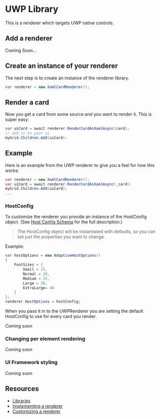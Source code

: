 # UWP Library
This is a renderer which targets UWP native controls.

## Add a renderer

Coming Soon... 

## Create an instance of your renderer
The next step is to create an instance of the renderer library. 
```csharp
var renderer = new XamlCardRenderer();
```
## Render a card
Now you get a card from some source and you want to render it.  This is super easy:

```csharp
var uiCard = await renderer.RenderCardAsXamlAsync(card);
// add it to your ui
myGrid.Children.Add(uiCard);
```

## Example
Here is an example from the UWP renderer to give you a feel for how this works:

```csharp
var renderer = new XamlCardRenderer();
var uiCard = await renderer.RenderCardAsXamlAsync(_card);
myGrid.Children.Add(uiCard);
...
```

### HostConfig 

To customize the renderer you provide an instance of the HostConfig object. (See [Host Config Schema](/documentation/#display-hostconfigschema) for the full description.)

> The HostConfig object will be instantiated with defaults, so you can set just the properties you want to change.

Example:
```csharp
var hostOptions = new AdaptiveHostOptions() 
{
    FontSizes = {
        Small = 15,
        Normal = 20,
        Medium = 25,
        Large = 30,
        ExtraLarge= 40
    }
};
renderer.HostOptions = hostConfig;
```
When you pass it in to the UWPRenderer you are setting the default HostConfig to use for every card you render.


*Coming soon*

### Changing per element rendering
*Coming soon*

### UI Framework styling
*Coming soon*

## Resources
* [Libraries](/documentation/#display-libraries) 
* [Implementing a renderer](/documentation/#disply-implementingrenderer) 
* [Customizing a renderer](/documentation/#display-customizingrenderer) 


